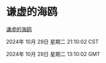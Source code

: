 # 谦虚的海鸥
[谦虚的海鸥](http://219.139.197.74:56308/qxdho/course/base/hotlink/index.php)

2024年 10月 29日 星期二 21:10:02 CST

2024年 10月 29日 星期二 13:10:02 GMT
